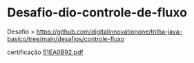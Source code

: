 # Desafio-dio-controle-de-fluxo
Desafio > https://github.com/digitalinnovationone/trilha-java-basico/tree/main/desafios/controle-fluxo

certificação
[51EA0B92.pdf](https://github.com/AdrielProg/Desafio-dio-controle-de-fluxo/files/12373812/51EA0B92.pdf)
